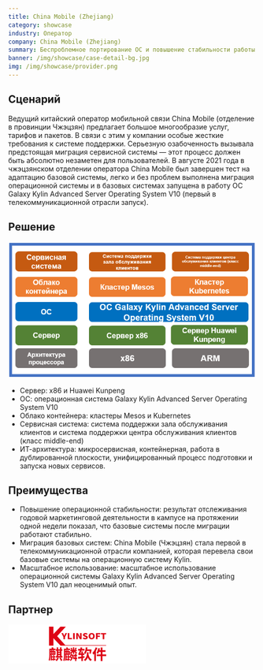 ```yaml
---
title: China Mobile (Zhejiang)
category: showcase
industry: Оператор
company: China Mobile (Zhejiang)
summary: Беспроблемное портирование ОС и повышение стабильности работы базовых систем
banner: /img/showcase/case-detail-bg.jpg
img: /img/showcase/provider.png
---
```


<div >

## **Сценарий**

Ведущий китайский оператор мобильной связи China Mobile (отделение в провинции Чжэцзян) предлагает большое многообразие услуг, тарифов и пакетов. В связи с этим у компании особые жесткие требования к системе поддержки. Серьезную озабоченность вызывала предстоящая миграция сервисной системы — этот процесс должен быть абсолютно незаметен для пользователей. В августе 2021 года в чжэцзянском отделении оператора China Mobile был завершен тест на адаптацию базовой системы, легко и без проблем выполнена миграция операционной системы и в базовых системах запущена в работу ОС Galaxy Kylin Advanced Server Operating System V10 (первый в телекоммуникационной отрасли запуск).

## **Решение**

<div align="center" class="case-img"><img src="./p1.png"/></div>

- Сервер: x86 и Huawei Kunpeng
- ОС: операционная система Galaxy Kylin Advanced Server Operating System V10
- Облако контейнера: кластеры Mesos и Kubernetes
- Сервисная система: система поддержки зала обслуживания клиентов и система поддержки центра обслуживания клиентов (класс middle-end)
- ИТ-архитектура: микросервисная, контейнерная, работа в дублированной плоскости, унифицированный процесс подготовки и запуска новых сервисов.

## **Преимущества**

- Повышение операционной стабильности: результат отслеживания годовой маркетинговой деятельности в кампусе на протяжении одной недели показал, что базовые системы после миграции работают стабильно.
- Миграция базовых систем: China Mobile (Чжэцзян) стала первой в телекоммуникационной отрасли компанией, которая перевела свои базовые системы на операционную систему Kylin.
- Масштабное использование: масштабное использование операционной системы Galaxy Kylin Advanced Server Operating System V10 дал неоценимый опыт.

## **Партнер**

<div ><img src="./qiling.png"/></div>

</div>
